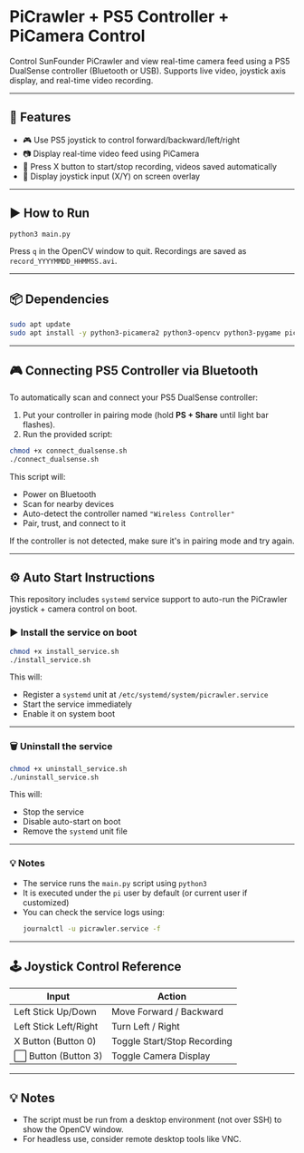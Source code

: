 # PiCrawler + PS5 Controller + PiCamera Control

Control SunFounder PiCrawler and view real-time camera feed using a PS5 DualSense controller (Bluetooth or USB). Supports live video, joystick axis display, and real-time video recording.

---

## 🔧 Features

- 🎮 Use PS5 joystick to control forward/backward/left/right
- 📷 Display real-time video feed using PiCamera
- 🔴 Press X button to start/stop recording, videos saved automatically
- 🧭 Display joystick input (X/Y) on screen overlay

---

## ▶️ How to Run

```bash
python3 main.py
```

Press `q` in the OpenCV window to quit. Recordings are saved as `record_YYYYMMDD_HHMMSS.avi`.

---

## 📦 Dependencies

```bash
sudo apt update
sudo apt install -y python3-picamera2 python3-opencv python3-pygame picrawler espeak
```

---

## 🎮 Connecting PS5 Controller via Bluetooth

To automatically scan and connect your PS5 DualSense controller:

1. Put your controller in pairing mode (hold **PS + Share** until light bar flashes).
2. Run the provided script:

```bash
chmod +x connect_dualsense.sh
./connect_dualsense.sh
```

This script will:

- Power on Bluetooth
- Scan for nearby devices
- Auto-detect the controller named `"Wireless Controller"`
- Pair, trust, and connect to it

If the controller is not detected, make sure it's in pairing mode and try again.

---

## ⚙️ Auto Start Instructions

This repository includes `systemd` service support to auto-run the PiCrawler joystick + camera control on boot.

### ▶️ Install the service on boot

```bash
chmod +x install_service.sh
./install_service.sh
```

This will:

- Register a `systemd` unit at `/etc/systemd/system/picrawler.service`
- Start the service immediately
- Enable it on system boot

---

### 🗑 Uninstall the service

```bash
chmod +x uninstall_service.sh
./uninstall_service.sh
```

This will:

- Stop the service
- Disable auto-start on boot
- Remove the `systemd` unit file

---

### 💡 Notes

- The service runs the `main.py` script using `python3`
- It is executed under the `pi` user by default (or current user if customized)
- You can check the service logs using:
  ```bash
  journalctl -u picrawler.service -f
  ```

---

## 🕹 Joystick Control Reference

| Input                 | Action                      |
| --------------------- | --------------------------- |
| Left Stick Up/Down    | Move Forward / Backward     |
| Left Stick Left/Right | Turn Left / Right           |
| X Button (Button 0)   | Toggle Start/Stop Recording |
| ⬜ Button (Button 3)  | Toggle Camera Display       |

---

## 💡 Notes

- The script must be run from a desktop environment (not over SSH) to show the OpenCV window.
- For headless use, consider remote desktop tools like VNC.
